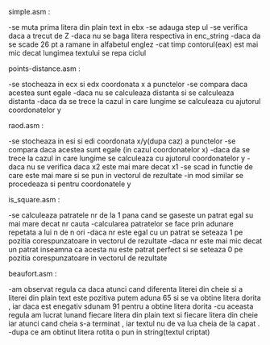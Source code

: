 simple.asm :

-se muta prima litera din plain text in ebx
-se adauga step ul
-se verifica daca a trecut de Z
-daca nu se baga litera respectiva in enc_string
-daca da se scade 26 pt a ramane in alfabetul englez
-cat timp contorul(eax) est mai mic decat lungimea textului se repa ciclul

points-distance.asm :

-se stocheaza in ecx si edx coordonata x a punctelor
-se compara daca acestea sunt egale 
-daca nu se calculeaza distanta si se calculeaza distanta
-daca da se trece la cazul in care lungime se calculeaza cu ajutorul coordonatelor y

raod.asm :

-se stocheaza in esi si edi coordonata x/y(dupa caz) a punctelor
-se compara daca acestea sunt egale (in cazul coordonatelor x)
-daca da se trece la cazul in care lungime se calculeaza cu ajutorul coordonatelor y
-daca nu se verifica daca x2 este mai mare decat x1
-se scad in functie de care este mai mare si se pun in vectorul de rezultate
-in mod similar se procedeaza si pentru coordonatele y

is_square.asm :

-se calculeaza patratele nr de la 1 pana cand se gaseste un patrat egal su mai mare decat nr 
cauta 
-calcularea patratelor se face prin adunare repetata a lui n de n ori
-daca nr este egal cu un patrat se seteaza 1 pe pozitia corespunzatoare in vectorul de rezultate
-daca nr este mai mic decat un patrat inseamna ca acesta nu este patrat perfect
si se seteaza 0 pe pozitia corespunzatoare in vectorul de rezultate

beaufort.asm :

-am observat regula ca daca atunci cand diferenta literei din cheie si a literei 
din plain text este pozitiva putem aduna 65 si se va obtine litera dorita , 
iar daca est enegativ sdunam 91 pentru a obtine litera dorita
-cu aceasta regula am lucrat lunand fiecare litera din plain text si fiecare litera din cheie
iar atunci cand cheia s-a terminat , iar textul nu de va lua cheia de la capat .
-dupa ce am obtinut litera rotita o pun in string(textul criptat)